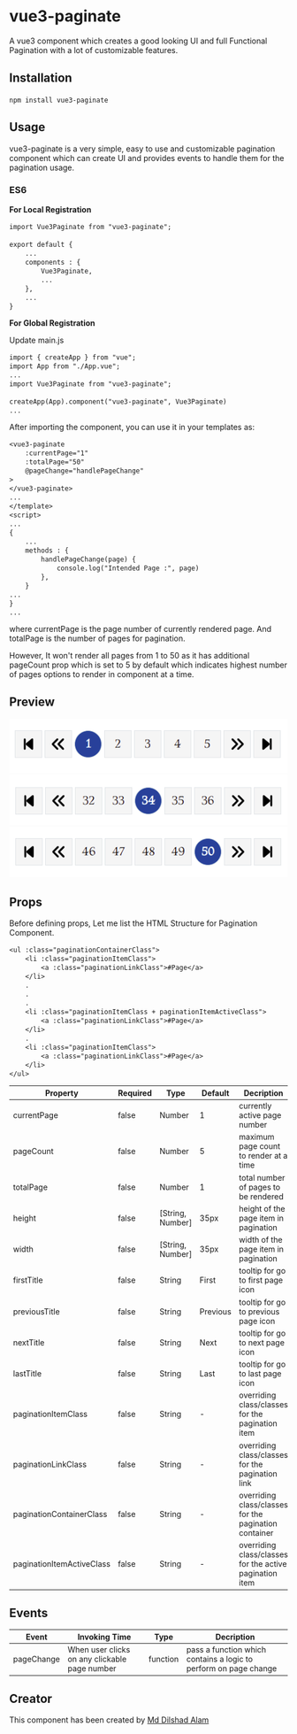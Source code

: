 # vue3-paginate

A vue3 component which creates a good looking UI and full Functional Pagination with a lot of customizable features.

## Installation

`npm install vue3-paginate`

## Usage

vue3-paginate is a very simple, easy to use and customizable pagination component which can create UI and provides events to handle them for the pagination usage.

### ES6

**For Local Registration**

```
import Vue3Paginate from "vue3-paginate";

export default {
    ...
    components : {
        Vue3Paginate,
        ...
    },
    ...
}
```

**For Global Registration**

Update main.js

```
import { createApp } from "vue";
import App from "./App.vue";
...
import Vue3Paginate from "vue3-paginate";

createApp(App).component("vue3-paginate", Vue3Paginate)
...
```

After importing the component, you can use it in your templates as:

```
<vue3-paginate
    :currentPage="1"
    :totalPage="50"
    @pageChange="handlePageChange"
>
</vue3-paginate>
...
</template>
<script>
...
{
    ...
    methods : {
        handlePageChange(page) {
            console.log("Intended Page :", page)
        },
    }
...
}
...
```

where currentPage is the page number of currently rendered page. And totalPage is the number of pages for pagination.

However, It won't render all pages from 1 to 50 as it has additional pageCount prop which is set to 5 by default which indicates highest number of pages options to render in component at a time.

## Preview

![Pagination Demo](./src/assets/Pagination1.png?raw=true "Title")
![Pagination Demo](./src/assets/Pagination2.png?raw=true "Title")
![Pagination Demo](./src/assets/Pagination3.png?raw=true "Title")

## Props

Before defining props, Let me list the HTML Structure for Pagination Component.

```
<ul :class="paginationContainerClass">
    <li :class="paginationItemClass">
        <a :class="paginationLinkClass">#Page</a>
    </li>
    .
    .
    .
    <li :class="paginationItemClass + paginationItemActiveClass">
        <a :class="paginationLinkClass">#Page</a>
    </li>
    .
    <li :class="paginationItemClass">
        <a :class="paginationLinkClass">#Page</a>
    </li>
</ul>
```

| Property                  | Required | Type             | Default  | Decription                                              |
| ------------------------- | -------- | ---------------- | -------- | ------------------------------------------------------- |
| currentPage               | false    | Number           | 1        | currently active page number                            |
| pageCount                 | false    | Number           | 5        | maximum page count to render at a time                  |
| totalPage                 | false    | Number           | 1        | total number of pages to be rendered                    |
| height                    | false    | [String, Number] | 35px     | height of the page item in pagination                   |
| width                     | false    | [String, Number] | 35px     | width of the page item in pagination                    |
| firstTitle                | false    | String           | First    | tooltip for go to first page icon                       |
| previousTitle             | false    | String           | Previous | tooltip for go to previous page icon                    |
| nextTitle                 | false    | String           | Next     | tooltip for go to next page icon                        |
| lastTitle                 | false    | String           | Last     | tooltip for go to last page icon                        |
| paginationItemClass       | false    | String           | -        | overriding class/classes for the pagination item        |
| paginationLinkClass       | false    | String           | -        | overriding class/classes for the pagination link        |
| paginationContainerClass  | false    | String           | -        | overriding class/classes for the pagination container   |
| paginationItemActiveClass | false    | String           | -        | overriding class/classes for the active pagination item |

## Events

| Event      | Invoking Time                                 | Type     | Decription                                                       |
| ---------- | --------------------------------------------- | -------- | ---------------------------------------------------------------- |
| pageChange | When user clicks on any clickable page number | function | pass a function which contains a logic to perform on page change |

## Creator

This component has been created by [Md Dilshad Alam](https://github.com/webformulator)
